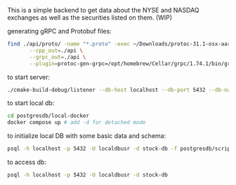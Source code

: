 This is a simple backend to get data about the NYSE and NASDAQ exchanges as well as the securities listed on them. (WIP)

generating gRPC and Protobuf files:
```bash
find ./api/proto/ -name "*.proto" -exec ~/Downloads/protoc-31.1-osx-aarch_64/bin/protoc --proto_path=./api/proto \
       --cpp_out=./api \
       --grpc_out=./api \
       --plugin=protoc-gen-grpc=/opt/homebrew/Cellar/grpc/1.74.1/bin/grpc_cpp_plugin {} +
```

to start server:
```bash
./cmake-build-debug/listener --db-host localhost --db-port 5432 --db-name stock-db --db-user localdbusr --db-pwd localdbpwd
```

to start local db:
```bash
cd postgresdb/local-docker
docker compose up # add -d for detached mode 
```

to initialize local DB with some basic data and schema:
```bash 
psql -h localhost -p 5432 -U localdbusr -d stock-db -f postgresdb/scripts/sql/init.sql
```

to access db:
```bash 
psql -h localhost -p 5432 -U localdbusr -d stock-db
```